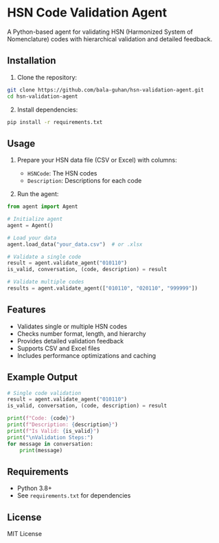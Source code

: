 # HSN Code Validation Agent

A Python-based agent for validating HSN (Harmonized System of Nomenclature) codes with hierarchical validation and detailed feedback.

## Installation

1. Clone the repository:

```bash
git clone https://github.com/bala-guhan/hsn-validation-agent.git
cd hsn-validation-agent
```

2. Install dependencies:

```bash
pip install -r requirements.txt
```

## Usage

1. Prepare your HSN data file (CSV or Excel) with columns:

   - `HSNCode`: The HSN codes
   - `Description`: Descriptions for each code

2. Run the agent:

```python
from agent import Agent

# Initialize agent
agent = Agent()

# Load your data
agent.load_data("your_data.csv")  # or .xlsx

# Validate a single code
result = agent.validate_agent("010110")
is_valid, conversation, (code, description) = result

# Validate multiple codes
results = agent.validate_agent(["010110", "020110", "999999"])
```

## Features

- Validates single or multiple HSN codes
- Checks number format, length, and hierarchy
- Provides detailed validation feedback
- Supports CSV and Excel files
- Includes performance optimizations and caching

## Example Output

```python
# Single code validation
result = agent.validate_agent("010110")
is_valid, conversation, (code, description) = result

print(f"Code: {code}")
print(f"Description: {description}")
print(f"Is Valid: {is_valid}")
print("\nValidation Steps:")
for message in conversation:
    print(message)
```

## Requirements

- Python 3.8+
- See `requirements.txt` for dependencies

## License

MIT License
